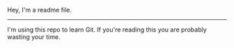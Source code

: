 Hey, I'm a readme file.

---

I'm using this repo to learn Git.
If you're reading this you are probably wasting your time.